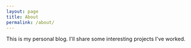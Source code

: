 ```yaml
---
layout: page
title: About
permalink: /about/
---
```


This is my personal blog. I'll share some interesting projects I've worked.
